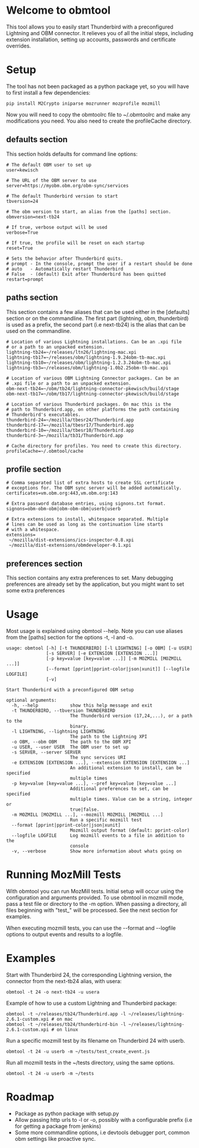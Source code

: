 Welcome to obmtool
==================

This tool allows you to easily start Thunderbird with a preconfigured
Lightning and OBM connector. It relieves you of all the initial steps,
including extension installation, setting up accounts, passwords and
certificate overrides.


Setup
=====

The tool has not been packaged as a python package yet, so you will
have to first install a few dependencies:

    pip install M2Crypto iniparse mozrunner mozprofile mozmill

Now you will need to copy the obmtoolrc file to ~/.obmtoolrc and make
any modifications you need. You also need to create the profileCache
directory.

defaults section
----------------

This section holds defaults for command line options:

    # The default OBM user to set up
    user=kewisch

    # The URL of the OBM server to use
    server=https://myobm.obm.org/obm-sync/services

    # The default Thunderbird version to start
    tbversion=24

    # The obm version to start, an alias from the [paths] section.
    obmversion=next-tb24

    # If true, verbose output will be used
    verbose=True

    # If true, the profile will be reset on each startup
    reset=True

    # Sets the behavior after Thunderbird quits.
    # prompt - In the console, prompt the user if a restart should be done
    # auto   - Automatically restart Thunderbird
    # False  - (default) Exit after Thunderbird has been quitted
    restart=prompt

paths section
-------------
This section contains a few aliases that can be used either in the
[defaults] section or on the commandline. The first part (lightning,
obm, thunderbird) is used as a prefix, the second part (i.e next-tb24)
is the alias that can be used on the commandline.

    # Location of various Lightning installations. Can be an .xpi file
    # or a path to an unpacked extension.
    lightning-tb24=~/releases/ltn26/lightning-mac.xpi
    lightning-tb17=~/releases/obm/lightning-1.9.24obm-tb-mac.xpi
    lightning-tb10=~/releases/obm/lightning-1.2.3.24obm-tb-mac.xpi
    lightning-tb3=~/releases/obm/lightning-1.0b2.25obm-tb-mac.xpi

    # Location of various OBM Lightning Connector packages. Can be an
    # .xpi file or a path to an unpacked extension.
    obm-next-tb24=~/obm/tb24/lightning-connector-pkewisch/build/stage
    obm-next-tb17=~/obm/tb17/lightning-connector-pkewisch/build/stage

    # Location of various Thunderbird packages. On mac this is the
    # path to Thunderbird.app, on other platforms the path containing
    # Thunderbird's executables.
    thunderbird-24=~/mozilla/tbesr24/Thunderbird.app
    thunderbird-17=~/mozilla/tbesr17/Thunderbird.app
    thunderbird-10=~/mozilla/tbesr10/Thunderbird.app
    thunderbird-3=~/mozilla/tb31/Thunderbird.app

    # Cache directory for profiles. You need to create this directory.
    profileCache=~/.obmtool/cache


profile section
---------------


    # Comma separated list of extra hosts to create SSL certificate
    # exceptions for. The OBM sync server will be added automatically.
    certificates=vm.obm.org:443,vm.obm.org:143

    # Extra password database entries, using signons.txt format.
    signons=obm-obm-obm|obm-obm-obm|userb|userb

    # Extra extensions to install, whitespace separated. Multiple
    # lines can be used as long as the continuation line starts
    # with a whitespace.
    extensions=
     ~/mozilla/dist-extensions/ics-inspector-0.8.xpi
     ~/mozilla/dist-extensions/obmdeveloper-0.1.xpi


preferences section
-------------------

This section contains any extra preferences to set. Many debugging
preferences are already set by the application, but you might want to
set some extra preferences


Usage
=====
Most usage is explained using obmtool --help. Note you can use aliases
from the [paths] section for the options -t, -l and -o.

    usage: obmtool [-h] [-t THUNDERBIRD] [-l LIGHTNING] [-o OBM] [-u USER]
                   [-s SERVER] [-e EXTENSION [EXTENSION ...]]
                   [-p key=value [key=value ...]] [-m MOZMILL [MOZMILL ...]]
                   [--format [pprint|pprint-color|json|xunit]] [--logfile LOGFILE]
                   [-v]

    Start Thunderbird with a preconfigured OBM setup

    optional arguments:
      -h, --help            show this help message and exit
      -t THUNDERBIRD, --tbversion THUNDERBIRD
                            The Thunderbird version (17,24,...), or a path to the
                            binary.
      -l LIGHTNING, --lightning LIGHTNING
                            The path to the Lightning XPI
      -o OBM, --obm OBM     The path to the OBM XPI
      -u USER, --user USER  The OBM user to set up
      -s SERVER, --server SERVER
                            The sync services URI
      -e EXTENSION [EXTENSION ...], --extension EXTENSION [EXTENSION ...]
                            An additional extension to install, can be specified
                            multiple times
      -p key=value [key=value ...], --pref key=value [key=value ...]
                            Additional preferences to set, can be specified
                            multiple times. Value can be a string, integer or
                            true|false.
      -m MOZMILL [MOZMILL ...], --mozmill MOZMILL [MOZMILL ...]
                            Run a specific mozmill test
      --format [pprint|pprint-color|json|xunit]
                            Mozmill output format (default: pprint-color)
      --logfile LOGFILE     Log mozmill events to a file in addition to the
                            console
      -v, --verbose         Show more information about whats going on

Running MozMill Tests
=====================

With obmtool you can run MozMill tests. Initial setup will occur using the
configuration and arguments provided. To use obmtool in mozmill mode, pass a
test file or directory to the -m option. When passing a directory, all files
beginning with "test\_" will be processed. See the next section for examples.

When executing mozmill tests, you can use the --format and --logfile options to
output events and results to a logfile.

Examples
========

Start with Thunderbird 24, the corresponding Lightning version, the
connector from the next-tb24 alias, with usera:

    obmtool -t 24 -o next-tb24 -u usera

Example of how to use a custom Lightning and Thunderbird package:

    obmtool -t ~/releases/tb24/Thunderbird.app -l ~/releases/lightning-2.6.1-custom.xpi # on mac
    obmtool -t ~/releases/tb24/thunderbird-bin -l ~/releases/lightning-2.6.1-custom.xpi # on linux

Run a specific mozmill test by its filename on Thunderbird 24 with userb.

    obmtool -t 24 -u userb -m ~/tests/test_create_event.js

Run all mozmill tests in the ~/tests directory, using the same options.

    obmtool -t 24 -u userb -m ~/tests

Roadmap
=======

* Package as python package with setup.py
* Allow passing http urls to -l or -o, possibly with a configurable
  prefix (i.e for getting a package from jenkins)
* Some more commandline options, i.e devtools debugger port, common
  obm settings like proactive sync.
